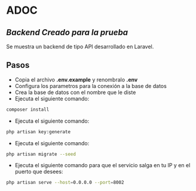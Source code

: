 # ADOC
## _Backend Creado para la prueba_

Se muestra un backend de tipo API desarrollado en Laravel.

## Pasos

- Copia el archivo **.env.example** y renombralo **.env**
- Configura los parametros para la conexión a la base de datos
- Crea la base de datos con el nombre que le diste
- Ejecuta el siguiente comando: 
 ```sh
composer install
```
- Ejecuta el siguiente comando:
```sh
php artisan key:generate
```
- Ejecuta el siguiente comando:
```sh
php artisan migrate --seed
```
- Ejecuta el siguiente comando para que el servicio salga en tu IP y en el puerto que desees:
```sh
php artisan serve --host=0.0.0.0 --port=8002
```
